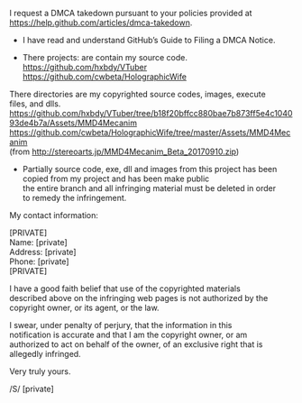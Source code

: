 I request a DMCA takedown pursuant to your policies provided at  
https://help.github.com/articles/dmca-takedown.  
  
- I have read and understand GitHub’s Guide to Filing a DMCA Notice.  
  
- There projects: are contain my source code.  
https://github.com/hxbdy/VTuber  
https://github.com/cwbeta/HolographicWife  
  
There directories are my copyrighted source codes, images, execute  
files, and dlls.  
https://github.com/hxbdy/VTuber/tree/b18f20bffcc880bae7b873ff5e4c104093de4b7a/Assets/MMD4Mecanim  
https://github.com/cwbeta/HolographicWife/tree/master/Assets/MMD4Mecanim  
(from http://stereoarts.jp/MMD4Mecanim_Beta_20170910.zip)  
  
- Partially source code, exe, dll and images from this project has been  
copied from my project and has been make public  
the entire branch and all infringing material must be deleted in order  
to remedy the infringement.  
  
My contact information:  
  
[PRIVATE]  
Name: [private]  
Address: [private]   
Phone: [private]   
[PRIVATE]  
  
I have a good faith belief that use of the copyrighted materials  
described above on the infringing web pages is not authorized by the  
copyright owner, or its agent, or the law.  
  
I swear, under penalty of perjury, that the information in this  
notification is accurate and that I am the copyright owner, or am  
authorized to act on behalf of the owner, of an exclusive right that is  
allegedly infringed.  
  
Very truly yours.  
  
/S/ [private]  
